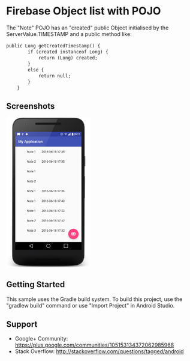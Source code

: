 
Firebase Object list with POJO
===================================


The "Note" POJO has an "created" public Object initialised by the ServerValue.TIMESTAMP
and a public method like:

    public Long getCreatedTimestamp() {
            if (created instanceof Long) {
                return (Long) created;
            }
            else {
                return null;
            }
        }


Screenshots
-------------

<img src="screenshots/phone.png" height="400" alt="Screenshot"/>

Getting Started
---------------

This sample uses the Gradle build system. To build this project, use the
"gradlew build" command or use "Import Project" in Android Studio.

Support
-------

- Google+ Community: https://plus.google.com/communities/105153134372062985968
- Stack Overflow: http://stackoverflow.com/questions/tagged/android

